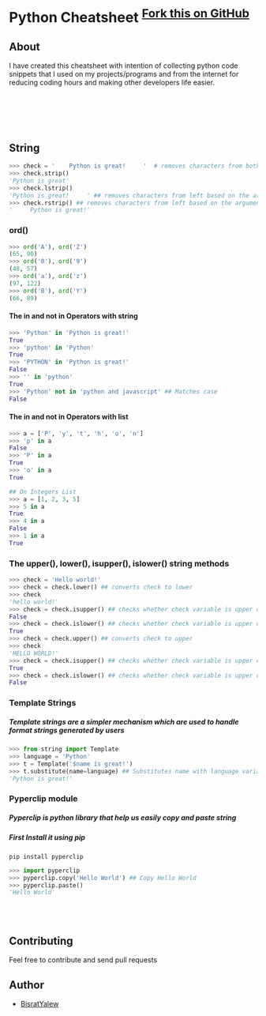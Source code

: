 Python Cheatsheet 
<sup>[Fork this on GitHub](https://github.com/BisratYalew/python-cheatsheet)
</sup>
=================



## About
I have created this cheatsheet with intention of collecting python code snippets that I used on my projects/programs and from the internet for reducing coding hours and making other developers life easier.




<br>
<br>


<br>
<br>




String
------


```python
>>> check = '    Python is great!     '  # removes characters from both left and right based on the argument
>>> check.strip()
'Python is great'
>>> check.lstrip()
'Python is great!     ' ## removes characters from left based on the argument
>>> check.rstrip() ## removes characters from left based on the argument
'     Python is great!'
```



### ord()
```python
>>> ord('A'), ord('Z')
(65, 90)
>>> ord('0'), ord('9')
(48, 57)
>>> ord('a'), ord('z')
(97, 122)
>>> ord('B'), ord('Y')
(66, 89)
```


#### The in and not in Operators with string
```python 
>>> 'Python' in 'Python is great!'
True
>>> 'python' in 'Python'
True
>>> 'PYTHON' in 'Python is great!'
False
>>> '' in 'python'
True
>>> 'Python' not in 'python and javascript' ## Matches case
False
```

#### The in and not in Operators with list
```python 
>>> a = ['P', 'y', 't', 'h', 'o', 'n']
>>> 'p' in a
False
>>> 'P' in a
True
>>> 'o' in a
True

## On Integers List
>>> a = [1, 2, 3, 5]
>>> 5 in a
True
>>> 4 in a
False
>>> 1 in a
True
```


### The upper(), lower(), isupper(), islower() string methods

```python
>>> check = 'Hello world!'
>>> check = check.lower() ## converts check to lower
>>> check
'hello world!'
>>> check = check.isupper() ## checks whether check variable is upper or not. 
False
>>> check = check.islower() ## checks whether check variable is upper or not. 
True
>>> check = check.upper() ## converts check to upper
>>> check
'HELLO WORLD!'
>>> check = check.isupper() ## checks whether check variable is upper or not. 
True
>>> check = check.islower() ## checks whether check variable is upper or not. 
False
```


### Template Strings
##### <i>Template strings are a simpler mechanism which are used to handle format strings generated by users</i>

```python
>>> from string import Template
>>> language = 'Python'
>>> t = Template('$name is great!')
>>> t.substitute(name=language) ## Substitutes name with language variable
'Python is great!'
```

### Pyperclip module
##### <i>Pyperclip is python library that help us easily copy and paste string</i>

##### First Install it using pip

```
pip install pyperclip
```

```python
>>> import pyperclip
>>> pyperclip.copy('Hello World') ## Copy Hello World
>>> pyperclip.paste()
'Hello World'
```


<br>
<br>

## Contributing

Feel free to contribute and send pull requests

## Author

* [BisratYalew](https://bisratyalew.github.io)

